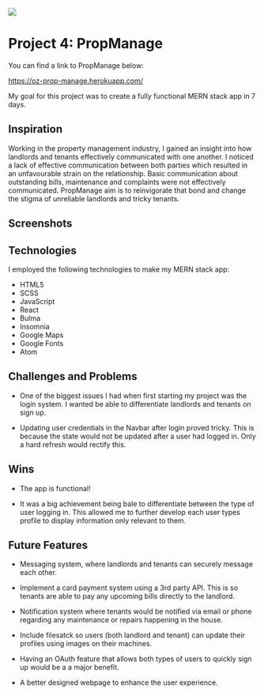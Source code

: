 ![](https://ga-dash.s3.amazonaws.com/production/assets/logo-9f88ae6c9c3871690e33280fcf557f33.png)


# Project 4: PropManage

You can find a link to PropManage below:

https://oz-prop-manage.herokuapp.com/

My goal for this project was to create a fully functional MERN stack app in 7 days.


## Inspiration

Working in the property management industry, I gained an insight into how landlords and tenants effectively communicated with one another. I noticed a lack of effective communication between both parties which resulted in an unfavourable strain on the relationship. Basic communication about outstanding bills, maintenance and complaints were not effectively communicated. PropManage aim is to reinvigorate that bond and change the stigma of unreliable landlords and tricky tenants.


## Screenshots


## Technologies

I employed the following technologies to make my MERN stack app:

* HTML5
* SCSS
* JavaScript
* React
* Bulma
* Insomnia
* Google Maps
* Google Fonts
* Atom

## Challenges and Problems

* One of the biggest issues I had when first starting my project was the login system. I wanted be able to differentiate landlords and tenants on sign up.

* Updating user credentials in the Navbar after login proved tricky. This is because the state would not be updated after a user had logged in. Only a hard refresh would rectify this.

## Wins

* The app is functional!

* It was a big achievement being bale to differentiate between the type of user logging in. This allowed me to further develop each user types profile to display information only relevant to them.

## Future Features

* Messaging system, where landlords and tenants can securely message each other.

* Implement a card payment system using a 3rd party API. This is so tenants are able to pay any upcoming bills directly to the landlord.

* Notification system where tenants would be notified via email or phone regarding any maintenance or repairs happening in the house.

* Include filesatck so users (both landlord and tenant) can update their profiles using images on their machines.

* Having an OAuth feature that allows both types of users to quickly sign up would be a a major benefit.

* A better designed webpage to enhance the user experience.
